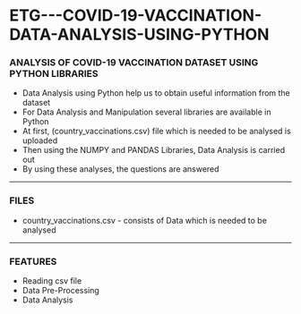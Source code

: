 # ETG---COVID-19-VACCINATION-DATA-ANALYSIS-USING-PYTHON

### ANALYSIS OF COVID-19 VACCINATION DATASET USING PYTHON LIBRARIES

- Data Analysis using Python help us to obtain useful information from the dataset
- For Data Analysis and Manipulation several libraries are available in Python
- At first, (country_vaccinations.csv) file which is needed to be analysed is uploaded
- Then using the NUMPY and PANDAS Libraries, Data Analysis is carried out
- By using these analyses, the questions are answered

-----

### FILES

- country_vaccinations.csv - consists of Data which is needed to be analysed

-----

### FEATURES

- Reading csv file
- Data Pre-Processing
- Data Analysis
